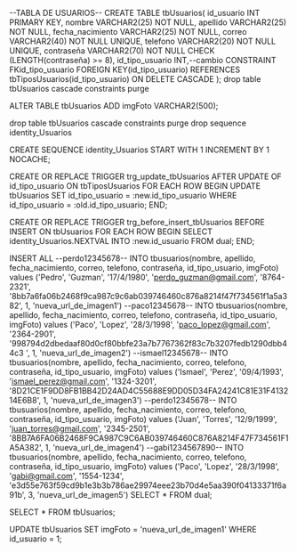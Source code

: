--TABLA DE USUARIOS--
CREATE TABLE tbUsuarios(
id_usuario INT PRIMARY KEY,
nombre VARCHAR2(25) NOT NULL,
apellido VARCHAR2(25) NOT NULL,
fecha_nacimiento VARCHAR2(25) NOT NULL,
correo VARCHAR2(40) NOT NULL UNIQUE,
telefono VARCHAR2(20) NOT NULL UNIQUE,
contraseña VARCHAR2(70) NOT NULL CHECK (LENGTH(contraseña) >= 8),
id_tipo_usuario INT,--cambio
CONSTRAINT FKid_tipo_usuario FOREIGN KEY(id_tipo_usuario) REFERENCES tbTiposUsuarios(id_tipo_usuario) ON DELETE CASCADE
);
drop table tbUsuarios cascade constraints purge


ALTER TABLE tbUsuarios
ADD imgFoto VARCHAR2(500);

drop table tbUsuarios cascade constraints purge
drop sequence  identity_Usuarios


CREATE SEQUENCE identity_Usuarios
START WITH 1
INCREMENT BY 1
NOCACHE;

CREATE OR REPLACE TRIGGER trg_update_tbUsuarios
AFTER UPDATE OF id_tipo_usuario ON tbTiposUsuarios
FOR EACH ROW
BEGIN
    UPDATE tbUsuarios
    SET id_tipo_usuario = :new.id_tipo_usuario
    WHERE id_tipo_usuario = :old.id_tipo_usuario;
END;

CREATE OR REPLACE TRIGGER trg_before_insert_tbUsuarios
BEFORE INSERT ON tbUsuarios
FOR EACH ROW
BEGIN
    SELECT identity_Usuarios.NEXTVAL INTO :new.id_usuario FROM dual;
END;

INSERT ALL
                                                                                                                                                                                    --perdo12345678--
INTO tbusuarios(nombre, apellido, fecha_nacimiento, correo, telefono, contraseña, id_tipo_usuario, imgFoto) values ('Pedro', 'Guzman', '17/4/1980', 'perdo_guzman@gmail.com', '8764-2321', '8bb7a6fa06b2468f9ca987c9c6ab039746460c876a8214f47f734561f1a5a382', 1, 'nueva_url_de_imagen1')
                                                                                                                                                                                    --paco12345678--
INTO tbusuarios(nombre, apellido, fecha_nacimiento, correo, telefono, contraseña, id_tipo_usuario, imgFoto) values ('Paco', 'Lopez', '28/3/1998', 'paco_lopez@gmail.com', '2364-2901', '998794d2dbedaaf80d0cf80bbfe23a7b7767362f83c7b3207fedb1290dbb44c3 ', 1, 'nueva_url_de_imagen2')
                                                                                                                                                                                    --ismael12345678--
INTO tbusuarios(nombre, apellido, fecha_nacimiento, correo, telefono, contraseña, id_tipo_usuario, imgFoto) values ('Ismael', 'Perez', '09/4/1993', 'ismael_perez@gmail.com', '1324-3201', '8D21CE1F9DD8FB1BB42D24AD4C55688E9DD05D34FA24241C81E31F413214E6B8', 1, 'nueva_url_de_imagen3')
                                                                                                                                                                                    --perdo12345678--
INTO tbusuarios(nombre, apellido, fecha_nacimiento, correo, telefono, contraseña, id_tipo_usuario, imgFoto) values ('Juan', 'Torres', '12/9/1999', 'juan_torres@gmail.com', '2345-2501', '8BB7A6FA06B2468F9CA987C9C6AB039746460C876A8214F47F734561F1A5A382', 1, 'nueva_url_de_imagen4')
                                                                                                                                                                                    --gabi1234567890--
INTO tbusuarios(nombre, apellido, fecha_nacimiento, correo, telefono, contraseña, id_tipo_usuario, imgFoto) values ('Paco', 'Lopez', '28/3/1998', 'gabi@gmail.com', '1554-1234', 'e3d55e763f59cd9b1e3b3b786ae29974eee23b70d4e5aa390f04133371f6a91b', 3, 'nueva_url_de_imagen5')
SELECT * FROM dual;

SELECT * FROM tbUsuarios;

UPDATE tbUsuarios
SET imgFoto = 'nueva_url_de_imagen1'
WHERE id_usuario = 1;
